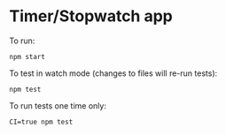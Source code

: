 # Timer/Stopwatch app

To run:
```
npm start
```

To test in watch mode (changes to files will re-run tests):
```
npm test
```

To run tests one time only:
```
CI=true npm test
```